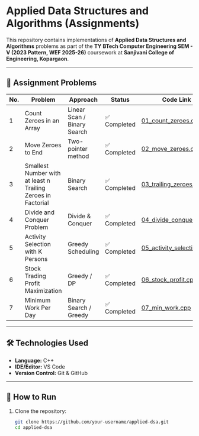 # Applied Data Structures and Algorithms (Assignments)

This repository contains implementations of **Applied Data Structures and Algorithms** problems as part of the **TY BTech Computer Engineering SEM - V (2023 Pattern, WEF 2025-26)** coursework at **Sanjivani College of Engineering, Kopargaon**.  

---

## 📂 Assignment Problems
| No. | Problem | Approach | Status | Code Link |
|-----|---------|----------|--------|-----------|
| 1 | Count Zeroes in an Array | Linear Scan / Binary Search | ✅ Completed | [01_count_zeroes.cpp](./CO1/01_count_zeroes.cpp) |
| 2 | Move Zeroes to End | Two-pointer method | ✅ Completed | [02_move_zeroes.cpp](./CO1/02_move_zeroes.cpp) |
| 3 | Smallest Number with at least n Trailing Zeroes in Factorial | Binary Search | ✅ Completed | [03_trailing_zeroes.cpp](./CO1/03_trailing_zeroes.cpp) |
| 4 | Divide and Conquer Problem | Divide & Conquer | ✅ Completed | [04_divide_conquer.cpp](./CO1/04_divide_conquer.cpp) |
| 5 | Activity Selection with K Persons | Greedy Scheduling | ✅ Completed | [05_activity_selection.cpp](./CO1/05_activity_selection.cpp) |
| 6 | Stock Trading Profit Maximization | Greedy / DP | ✅ Completed | [06_stock_profit.cpp](./CO1/06_stock_profit.cpp) |
| 7 | Minimum Work Per Day | Binary Search / Greedy | ✅ Completed | [07_min_work.cpp](./CO1/07_min_work.cpp) |

---

## 🛠️ Technologies Used
- **Language:** C++
- **IDE/Editor:** VS Code
- **Version Control:** Git & GitHub

---

## 🚀 How to Run
1. Clone the repository:
   ```bash
   git clone https://github.com/your-username/applied-dsa.git
   cd applied-dsa

